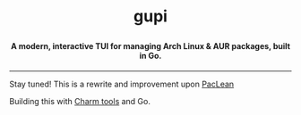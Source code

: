 # <p align=center> gupi </p>
#### <p align=center> A modern, interactive TUI for managing Arch Linux & AUR packages, built in Go. </p>

---

Stay tuned! This is a rewrite and improvement upon [PacLean](https://github.com/eleinah/paclean)

Building this with [Charm tools](https://charm.sh/libs) and Go.
